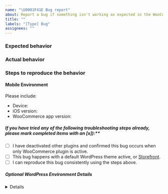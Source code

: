 ```yaml
---
name: "\U0001F41E Bug report"
about: Report a bug if something isn't working as expected in the WooCommerce iOS app.
title: ""
labels: "[Type] Bug"
assignees: ""
---
```


### Expected behavior


### Actual behavior


### Steps to reproduce the behavior


#### Mobile Environment

Please include:

- Device: 
- iOS version: 
- WooCommerce app version:


##### If you have tried any of the following troubleshooting steps already, please mark completed items with an [x]):**
- [ ] I have deactivated other plugins and confirmed this bug occurs when only WooCommerce plugin is active.
- [ ] This bug happens with a default WordPress theme active, or [Storefront](https://woocommerce.com/storefront/).
- [ ] I can reproduce this bug consistently using the steps above.

##### Optional WordPress Environment Details
<details>
```
If you are able to find helpful information in WP Admin > WooCommerce > System Status, please copy and paste the system status report here. Otherwise, please delete this section.
```
</details>
